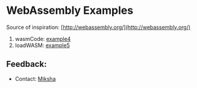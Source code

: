 

# WebAssembly Examples

Source of inspiration: [http://webassembly.org/](http://webassembly.org/)

1. wasmCode: [example4](https://rawgit.com/nn1k1kvn/WebAssembly_Examples/master/example_4/index.html)
2. loadWASM: [example5](https://rawgit.com/nn1k1kvn/WebAssembly_Examples/master/example_5/index.html)

## Feedback:
- Contact: [Miksha](https://fb.com/miksha.happy)
